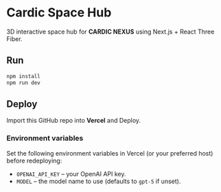 
# Cardic Space Hub

3D interactive space hub for **CARDIC NEXUS** using Next.js + React Three Fiber.

## Run
```bash
npm install
npm run dev
```

## Deploy
Import this GitHub repo into **Vercel** and Deploy.

### Environment variables

Set the following environment variables in Vercel (or your preferred host) before redeploying:

- `OPENAI_API_KEY` – your OpenAI API key.
- `MODEL` – the model name to use (defaults to `gpt-5` if unset).

